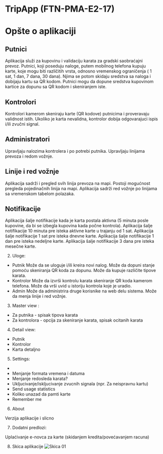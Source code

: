 ﻿# TripApp (FTN-PMA-E2-17)

# Opšte o aplikaciji #

 ## Putnici ##
 
  Aplikacija služi za kupovinu i validaciju karata za gradski saobraćajni prevoz. Putnici, koji poseduju naloge, putem mobilnog telefona   kupuju karte, koje mogu biti različitih vrsta, odnosno vremenskog ograničenja ( 1 sat, 1 dan, 7 dana, 30 dana). Njima se potom skidaju   sredstva sa naloga i dobijaju kartu sa QR kodom. Putnici mogu da dopune sredstva kupovinom kartice za dopunu sa QR kodom i skeniranjem   iste.

 ## Kontrolori ##
 
  Kontrolori kamerom skeniraju karte (QR kodove) putnicima i proveravaju validnost istih. Ukoliko je karta nevalidna, kontrolor dobija     odgovarajuci ispis i/ili zvučni signal.

 ## Administratori ##
 
  Upravljaju nalozima kontrolera i po potrebi putnika.
  Upravljaju linijama prevoza i redom vožnje.

 ## Linije i red vožnje ##
 
  Aplikacija sadrži i pregled svih linija prevoza na mapi. Postoji mogućnost pregleda pojedinačnih linija na mapi.
  Aplikacija sadrži red vožnje po linijama sa vremenskom tabelom polazaka.

 ## Notifikacije ##
 
  Aplikacija šalje notifikacije kada je karta postala aktivna (5 minuta posle kupovine, da bi se izbegla kupovina kada počne kontrola).
  Aplikacija šalje notifikacije 10 minuta pre isteka aktivne karte u trajanju od 1 sat.
  Aplikacija šalje notifikacije 1 sat pre isteka dnevne karte.
  Aplikacija šalje notifikacije 1 dan pre isteka nedeljne karte.
  Aplikacija šalje notifikacije 3 dana pre isteka mesečne karte.

2. Uloge:

- Putnik
  Može da se uloguje i/ili kreira novi nalog.
  Može da dopuni stanje pomoću skeniranja QR koda za dopunu.
  Može da kupuje različite tipove karata.
- Kontrolor
  Može da izvrši kontrolu karata skeniranje QR koda kamerom telefona.
  Može da vrši uvid u istoriju kontrola koje je uradio.
- Admin 
  Može da administrira druge korisnike na web delu sistema.
  Može da menja linije i red vožnje.

3. Master view :

- Za putnika -  spisak tipova karata
- Za kontrolora - opcija za skeniranje karata, spisak ocitanih karata

4. Detail view:

- Putnik
- Kontrolor
- Karta detaljno

5. Settings:

- 
- Menjanje formata vremena i datuma
- Menjanje redosleda karata?
- Ukljucivanje/iskljucivanje zvucnih signala (npr. Za neispravnu kartu)
- Send usage statistics
- Koliko unazad da pamti karte
- Remember me

6. About

 Verzija aplikacije i slicno



7. Dodatni predlozi:

 Uplaćivanje e-novca za karte (skidanjem kredita/povećavanjem racuna)


8. Skica aplikacije
![Skica 01](https://github.com/sergiosuperstar/FTN-PMA-E2-17/blob/master/Documentation/Images/Android%20App%20-%20Skica%20%231.png "skica 01")
